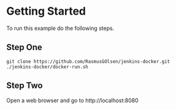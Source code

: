 # Getting Started

To run this example do the following steps.

## Step One
```
git clone https://github.com/RasmusGOlsen/jenkins-docker.git
./jenkins-docker/docker-run.sh
```

## Step Two
Open a web browser and go to http://localhost:8080
